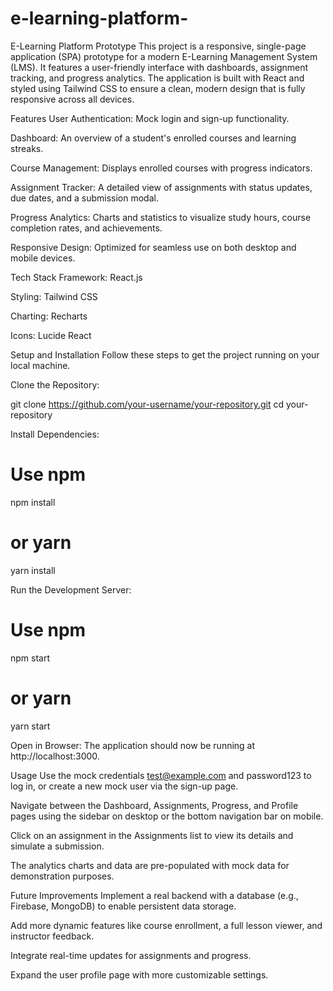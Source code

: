 # e-learning-platform-

E-Learning Platform Prototype
This project is a responsive, single-page application (SPA) prototype for a modern E-Learning Management System (LMS). It features a user-friendly interface with dashboards, assignment tracking, and progress analytics. The application is built with React and styled using Tailwind CSS to ensure a clean, modern design that is fully responsive across all devices.

Features
User Authentication: Mock login and sign-up functionality.

Dashboard: An overview of a student's enrolled courses and learning streaks.

Course Management: Displays enrolled courses with progress indicators.

Assignment Tracker: A detailed view of assignments with status updates, due dates, and a submission modal.

Progress Analytics: Charts and statistics to visualize study hours, course completion rates, and achievements.

Responsive Design: Optimized for seamless use on both desktop and mobile devices.

Tech Stack
Framework: React.js

Styling: Tailwind CSS

Charting: Recharts

Icons: Lucide React

Setup and Installation
Follow these steps to get the project running on your local machine.

Clone the Repository:

git clone https://github.com/your-username/your-repository.git
cd your-repository

Install Dependencies:

# Use npm
npm install

# or yarn
yarn install

Run the Development Server:

# Use npm
npm start

# or yarn
yarn start

Open in Browser:
The application should now be running at http://localhost:3000.

Usage
Use the mock credentials test@example.com and password123 to log in, or create a new mock user via the sign-up page.

Navigate between the Dashboard, Assignments, Progress, and Profile pages using the sidebar on desktop or the bottom navigation bar on mobile.

Click on an assignment in the Assignments list to view its details and simulate a submission.

The analytics charts and data are pre-populated with mock data for demonstration purposes.

Future Improvements
Implement a real backend with a database (e.g., Firebase, MongoDB) to enable persistent data storage.

Add more dynamic features like course enrollment, a full lesson viewer, and instructor feedback.

Integrate real-time updates for assignments and progress.

Expand the user profile page with more customizable settings.
